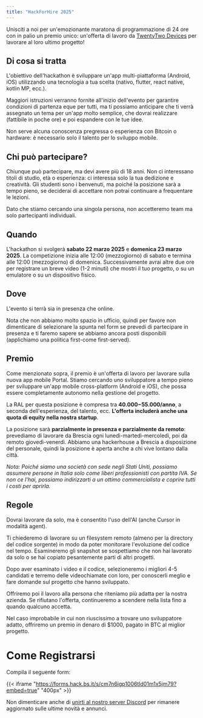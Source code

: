```yaml
---
title: "HackForHire 2025"
---
```


Unisciti a noi per un'emozionante maratona di programmazione di 24 ore con in palio un premio unico: un'offerta di lavoro da [TwentyTwo Devices](https://twenty-two.xyz/) per lavorare al loro ultimo progetto!

## Di cosa si tratta

L'obiettivo dell'hackathon è sviluppare un'app multi-piattaforma (Android, iOS) utilizzando una tecnologia a tua scelta (nativo, flutter, react native, kotlin MP, ecc.).

Maggiori istruzioni verranno fornite all'inizio dell'evento per garantire condizioni di partenza eque per tutti, ma ti possiamo anticipare che ti verrà assegnato un tema per un'app molto semplice, che dovrai realizzare (fattibile in poche ore) e poi espandere con le tue idee.

Non serve alcuna conoscenza pregressa o esperienza con Bitcoin o hardware: è necessario solo il talento per lo sviluppo mobile.

## Chi può partecipare?

Chiunque può partecipare, ma devi avere più di 18 anni. Non ci interessano titoli di studio, età o esperienza: ci interessa solo la tua dedizione e creatività. Gli studenti sono i benvenuti, ma poiché la posizione sarà a tempo pieno, se deciderai di accettare non potrai continuare a frequentare le lezioni.

Dato che stiamo cercando una singola persona, non accetteremo team ma solo partecipanti individuali.

## Quando

L'hackathon si svolgerà **sabato 22 marzo 2025** e **domenica 23 marzo 2025**. La competizione inizia alle 12:00 (mezzogiorno) di sabato e termina alle 12:00 (mezzogiorno) di domenica. Successivamente avrai altre due ore per registrare un breve video (1-2 minuti) che mostri il tuo progetto, o su un emulatore o su un dispositivo fisico.

## Dove

L'evento si terrà sia in presenza che online.

Nota che non abbiamo molto spazio in ufficio, quindi per favore non dimenticare di selezionare la spunta nel form se prevedi di partecipare in presenza e ti faremo sapere se abbiamo ancora posti disponibili (applichiamo una politica first-come first-served).

## Premio

Come menzionato sopra, il premio è un'offerta di lavoro per lavorare sulla nuova app mobile Portal. Stiamo cercando uno sviluppatore a tempo pieno per sviluppare un'app mobile cross-platform (Android e iOS), che possa essere completamente autonomo nella gestione del progetto.

La RAL per questa posizione è compresa tra **$40.000-$55.000/anno**, a seconda dell'esperienza, del talento, ecc. **L'offerta includerà anche una quota di equity nella nostra startup**.

La posizione sarà **parzialmente in presenza e parzialmente da remoto**: prevediamo di lavorare da Brescia ogni lunedì-martedì-mercoledì, poi da remoto giovedì-venerdì. Abbiamo una hackerhouse a Brescia a disposizione del personale, quindi la posizione è aperta anche a chi vive lontano dalla città.

*Nota: Poiché siamo una società con sede negli Stati Uniti, possiamo assumere persone in Italia solo come liberi professionisti con partita IVA. Se non ce l'hai, possiamo indirizzarti a un ottimo commercialista e coprire tutti i costi per aprirla.*

## Regole

Dovrai lavorare da solo, ma è consentito l'uso dell'AI (anche Cursor in modalità agent).

Ti chiederemo di lavorare su un filesystem remoto (almeno per la directory del codice sorgente) in modo da poter monitorare l'evoluzione del codice nel tempo. Esamineremo gli snapshot se sospettiamo che non hai lavorato da solo o se hai copiato pesantemente parti di altri progetti.

Dopo aver esaminato i video e il codice, selezioneremo i migliori 4-5 candidati e terremo delle videochiamate con loro, per conoscerli meglio e fare domande sul progetto che hanno sviluppato.

Offriremo poi il lavoro alla persona che riteniamo più adatta per la nostra azienda. Se rifiutano l'offerta, continueremo a scendere nella lista fino a quando qualcuno accetta.

Nel caso improbabile in cui non riuscissimo a trovare uno sviluppatore adatto, offriremo un premio in denaro di $1000, pagato in BTC al miglior progetto.

# Come Registrarsi

Compila il seguente form:

{{< iframe "https://forms.hack.bs.it/s/cm7n6igp1006tld01m1x5jm79?embed=true" "400px" >}}

Non dimenticare anche di [unirti al nostro server Discord](https://discord.gg/CcDCpExc5Y) per rimanere aggiornato sulle ultime novità e annunci. 